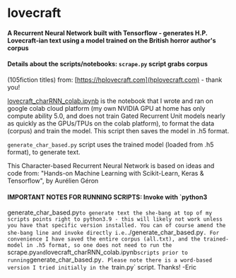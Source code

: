# lovecraft 

#### A Recurrent Neural Network built with Tensorflow - generates H.P. Lovecraft-ian text using a model trained on the British horror author's corpus

#### Details about the scripts/notebooks: `scrape.py` script grabs corpus
(105fiction titles) from: [https://hplovecraft.com](hplovecraft.com) - thank
you!

[lovecraft_charRNN_colab.ipynb](https://github.com/emgullufsen/lovecraft/blob/main/lovecraft_charRNN_colab.ipynb) is the notebook that I wrote and ran on google colab cloud platform (my own
NVIDIA GPU at home has only compute ability 5.0, and does not train Gated
Recurrent Unit models nearly as quickly as the GPUs/TPUs on the colab
platform), to format the data (corpus) and train the model. This script then
saves the model in .h5 format.

`generate_char_based.py` script uses the trained model (loaded from .h5
format), to generate text.

This Character-based Recurrent Neural Network is based on ideas and code from:
"Hands-on Machine Learning with Scikit-Learn, Keras & Tensorflow", by Aurélien
Géron

#### IMPORTANT NOTES FOR RUNNING SCRIPTS: Invoke with `python3
generate_char_based.py` to generate text the she-bang at top of my scripts
points right to python3.9 - this will likely not work unless you have that
specific version installed. You can of course amend the she-bang line and
invoke directly i.e. `./generate_char_based.py`. For convenience I have saved
the entire corpus (all.txt), and the trained-model in .h5 format, so one does
not need to run the `scrape.py` and `lovecraft_charRNN_colab.ipynb` scripts
prior to running `generate_char_based.py`. Please note there is a word-based
version I tried initially in the `train.py` script. Thanks! -Eric
